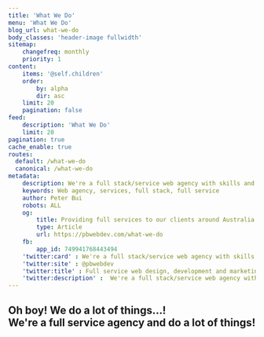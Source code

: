 ```yaml
---
title: 'What We Do'
menu: 'What We Do'
blog_url: what-we-do
body_classes: 'header-image fullwidth'
sitemap:
    changefreq: monthly
    priority: 1
content:
    items: '@self.children'
    order:
        by: alpha
        dir: asc
    limit: 20
    pagination: false
feed:
    description: 'What We Do'
    limit: 20
pagination: true
cache_enable: true
routes:
  default: /what-we-do
  canonical: /what-we-do
metadata:
    description: We're a full stack/service web agency with skills and services spanning across many disciplines.
    keywords: Web agency, services, full stack, full service
    author: Peter Bui
    robots: ALL
    og:
        title: Providing full services to our clients around Australia and the World.
        type: Article
        url: https://pbwebdev.com/what-we-do
    fb:
        app_id: 749941768443494
    'twitter:card' : We're a full stack/service web agency with skills and services spanning across many disciplines.
    'twitter:site' : @pbwebdev
    'twitter:title' : Full service web design, development and marketing agency.
    'twitter:description' :  We're a full stack/service web agency with skills and services spanning across many disciplines.
---
```

<h2 class="title"> <span>Oh boy!</span> We do a lot of things...!<br/> We're a <span>full service agency</span> and do a lot of things! </h2>